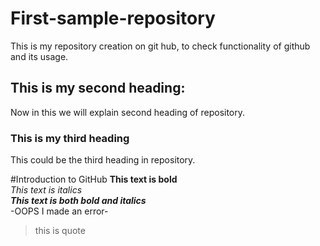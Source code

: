 # First-sample-repository
This is my repository creation on git hub, to check functionality of github and its usage. 
## This is my second heading:
Now in this we will explain second heading of repository.
### This is my third heading 
This could be the third heading in repository.

#Introduction to GitHub
**This text is bold**\
*This text is italics*\
***This text is both bold and italics***\
-OOPS I made an error- 
> this is quote
